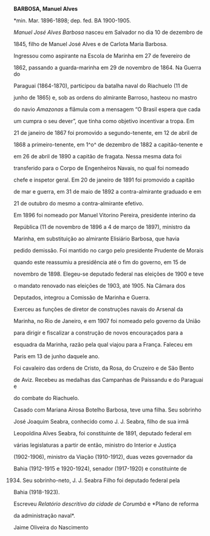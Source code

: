 **BARBOSA, Manuel Alves**



\*min. Mar. 1896-1898; dep. fed. BA 1900-1905.



*Manuel José Alves Barbosa* nasceu em Salvador no dia 10 de dezembro de

1845, filho de Manuel José Alves e de Carlota Maria Barbosa.



Ingressou como aspirante na Escola de Marinha em 27 de fevereiro de

1862, passando a guarda-marinha em 29 de novembro de 1864. Na Guerra do

Paraguai (1864-1870), participou da batalha naval do Riachuelo (11 de

junho de 1865) e, sob as ordens do almirante Barroso, hasteou no mastro

do navio *Amazonas* a flâmula com a mensagem “O Brasil espera que cada

um cumpra o seu dever”, que tinha como objetivo incentivar a tropa. Em

21 de janeiro de 1867 foi promovido a segundo-tenente, em 12 de abril de

1868 a primeiro-tenente, em 1^o^ de dezembro de 1882 a capitão-tenente e

em 26 de abril de 1890 a capitão de fragata. Nessa mesma data foi

transferido para o Corpo de Engenheiros Navais, no qual foi nomeado

chefe e inspetor geral. Em 20 de janeiro de 1891 foi promovido a capitão

de mar e guerra, em 31 de maio de 1892 a contra-almirante graduado e em

21 de outubro do mesmo a contra-almirante efetivo.



Em 1896 foi nomeado por Manuel Vitorino Pereira, presidente interino da

República (11 de novembro de 1896 a 4 de março de 1897), ministro da

Marinha, em substituição ao almirante Elisiário Barbosa, que havia

pedido demissão. Foi mantido no cargo pelo presidente Prudente de Morais

quando este reassumiu a presidência até o fim do governo, em 15 de

novembro de 1898. Elegeu-se deputado federal nas eleições de 1900 e teve

o mandato renovado nas eleições de 1903, até 1905. Na Câmara dos

Deputados, integrou a Comissão de Marinha e Guerra.



Exerceu as funções de diretor de construções navais do Arsenal da

Marinha, no Rio de Janeiro, e em 1907 foi nomeado pelo governo da União

para dirigir e fiscalizar a construção de novos encouraçados para a

esquadra da Marinha, razão pela qual viajou para a França. Faleceu em

Paris em 13 de junho daquele ano.



Foi cavaleiro das ordens de Cristo, da Rosa, do Cruzeiro e de São Bento

de Aviz. Recebeu as medalhas das Campanhas de Paissandu e do Paraguai e

do combate do Riachuelo.



Casado com Mariana Airosa Botelho Barbosa, teve uma filha. Seu sobrinho

José Joaquim Seabra, conhecido como J. J. Seabra, filho de sua irmã

Leopoldina Alves Seabra, foi constituinte de 1891, deputado federal em

várias legislaturas a partir de então, ministro do Interior e Justiça

(1902-1906), ministro da Viação (1910-1912), duas vezes governador da

Bahia (1912-1915 e 1920-1924), senador (1917-1920) e constituinte de

1934. Seu sobrinho-neto, J. J. Seabra Filho foi deputado federal pela

Bahia (1918-1923).



Escreveu *Relatório descritivo da cidade de Corumbá* e *Plano de reforma

da administração naval*.



Jaime Oliveira do Nascimento



